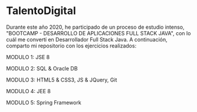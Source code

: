 # TalentoDigital

Durante este año 2020, he participado de un proceso de estudio intenso, "BOOTCAMP - DESARROLLO DE APLICACIONES FULL STACK JAVA", con lo cuál me convertí en Desarrollador Full Stack Java. A continuación, comparto mi repositorio con los ejercicios realizados:

MODULO 1: JSE 8

MODULO 2: SQL & Oracle DB

MODULO 3: HTML5 & CSS3, JS & JQuery, Git

MODULO 4: JEE 8

MODULO 5: Spring Framework
